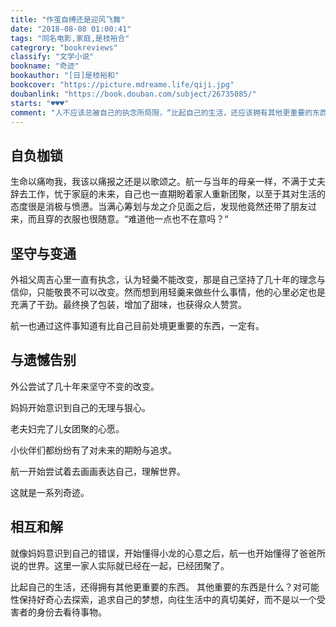 ```yaml
---
title: "作茧自缚还是迎风飞舞"
date: "2018-08-08 01:00:41"
tags: "同名电影,家庭,是枝裕合"
categrory: "bookreviews"
classify: "文学小说"
bookname: "奇迹"
bookauthor: "[日]是枝裕和"
bookcover: "https://picture.mdreame.life/qiji.jpg"
doubanlink: "https://book.douban.com/subject/26735085/"
starts: "♥️♥️♥️"
comment: "人不应该总被自己的执念所局限，“比起自己的生活，还应该拥有其他更重要的东西”。所谓奇迹就是事情一如往常，而心态悄然变化，最终怀着美好的向往与期盼，与自己和解。"
---
```



## 自负枷锁
生命以痛吻我，我该以痛报之还是以歌颂之。航一与当年的母亲一样，不满于丈夫辞去工作，忧于家庭的未来，自己也一直期盼着家人重新团聚，以至于其对生活的态度很是消极与愤懑。当满心筹划与龙之介见面之后，发现他竟然还带了朋友过来，而且穿的衣服也很随意。“难道他一点也不在意吗？“

## 坚守与变通
外祖父周吉心里一直有执念，认为轻羹不能改变，那是自己坚持了几十年的理念与信仰，只能敬畏不可以改变。然而想到用轻羹来做些什么事情，他的心里必定也是充满了干劲。最终换了包装，增加了甜味，也获得众人赞赏。

航一也通过这件事知道有比自己目前处境更重要的东西，一定有。

## 与遗憾告别
外公尝试了几十年来坚守不变的改变。

妈妈开始意识到自己的无理与狠心。

老夫妇完了儿女团聚的心愿。

小伙伴们都纷纷有了对未来的期盼与追求。

航一开始尝试着去画画表达自己，理解世界。

这就是一系列奇迹。

## 相互和解
就像妈妈意识到自己的错误，开始懂得小龙的心意之后，航一也开始懂得了爸爸所说的世界。这里一家人实际就已经在一起，已经团聚了。

比起自己的生活，还得拥有其他更重要的东西。
其他重要的东西是什么？对可能性保持好奇心去探索，追求自己的梦想，向往生活中的真切美好，而不是以一个受害者的身份去看待事物。
